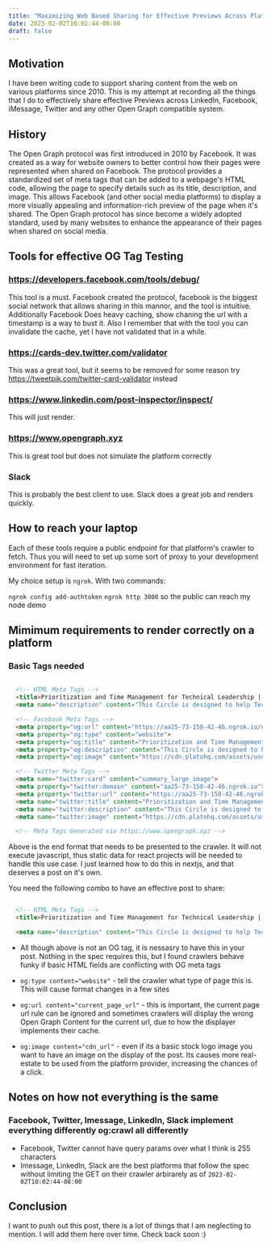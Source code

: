```yaml
---
title: "Maximizing Web Based Sharing for Effective Previews Across Platforms"
date: 2023-02-02T10:02:44-08:00
draft: false
---
```


## Motivation

I have been writing code to support sharing content from the web on various platforms since 2010. This is my attempt at recording all the things that I do to effectively share effective Previews across LinkedIn, Facebook, iMessage, Twitter and any other Open Graph compatible system.

## History

The Open Graph protocol was first introduced in 2010 by Facebook. It was created as a way for website owners to better control how their pages were represented when shared on Facebook. The protocol provides a standardized set of meta tags that can be added to a webpage's HTML code, allowing the page to specify details such as its title, description, and image. This allows Facebook (and other social media platforms) to display a more visually appealing and information-rich preview of the page when it's shared. The Open Graph protocol has since become a widely adopted standard, used by many websites to enhance the appearance of their pages when shared on social media.
## Tools for effective OG Tag Testing

### https://developers.facebook.com/tools/debug/

This tool is a must. Facebook created the protocol, facebook is the biggest social network that allows sharing in this mannor, and the tool is intuitive. Additionally Facebook Does heavy caching, show chaning the url with a timestamp is a way to bust it. Also I remember that with the tool you can invalidate the cache, yet I have not validated that in a while.

### https://cards-dev.twitter.com/validator

This was a great tool, but it seems to be removed for some reason try
https://tweetpik.com/twitter-card-validator instead

### https://www.linkedin.com/post-inspector/inspect/

This will just render.

### https://www.opengraph.xyz 

This is great tool but does not simulate the platform correctly

### Slack

This is probably the best client to use. Slack does a great job and renders quickly.

## How to reach your laptop

Each of these tools require a public endpoint for that platform's crawler to fetch. Thus you will need to set up some sort of proxy to your development environment for fast iteration.

My choice setup is `ngrok`. With two commands:

`ngrok config add-authtoken`
`ngrok http 3000` so the public can reach my node demo

## Mimimum requirements to render correctly on a platform
### Basic Tags needed

```html

  <!-- HTML Meta Tags -->
  <title>Prioritization and Time Management for Technical Leadership | Plato Academy</title>
  <meta name="description" content="This Circle is designed to help Technical Leaders of medium-sized companies better prioritize and manage their time. Over the course of four online sessions, participants will be guided through topics such as creating a clear set of goals, managing team workloads, and dealing with unexpected changes. Each session will provide actionable advice and strategies to help Technical Leaders scale their teams successfully.">

  <!-- Facebook Meta Tags -->
  <meta property="og:url" content="https://aa25-73-158-42-46.ngrok.io/circles/prioritization-and-time-management-for-technical-leadership-93vj58i3w5v">
  <meta property="og:type" content="website">
  <meta property="og:title" content="Prioritization and Time Management for Technical Leadership | Plato Academy">
  <meta property="og:description" content="This Circle is designed to help Technical Leaders of medium-sized companies better prioritize and manage their time. Over the course of four online sessions, participants will be guided through topics such as creating a clear set of goals, managing team workloads, and dealing with unexpected changes. Each session will provide actionable advice and strategies to help Technical Leaders scale their teams successfully.">
  <meta property="og:image" content="https://cdn.platohq.com/assets/users/avatars/183f0b10-6a55-4083-aeaf-570a48f26326.jpg">

  <!-- Twitter Meta Tags -->
  <meta name="twitter:card" content="summary_large_image">
  <meta property="twitter:domain" content="aa25-73-158-42-46.ngrok.io">
  <meta property="twitter:url" content="https://aa25-73-158-42-46.ngrok.io/circles/prioritization-and-time-management-for-technical-leadership-93vj58i3w5v">
  <meta name="twitter:title" content="Prioritization and Time Management for Technical Leadership | Plato Academy">
  <meta name="twitter:description" content="This Circle is designed to help Technical Leaders of medium-sized companies better prioritize and manage their time. Over the course of four online sessions, participants will be guided through topics such as creating a clear set of goals, managing team workloads, and dealing with unexpected changes. Each session will provide actionable advice and strategies to help Technical Leaders scale their teams successfully.">
  <meta name="twitter:image" content="https://cdn.platohq.com/assets/users/avatars/183f0b10-6a55-4083-aeaf-570a48f26326.jpg">

  <!-- Meta Tags Generated via https://www.opengraph.xyz -->

```

Above is the end format that needs to be presented to the crawler. It will not execute javascript, thus static data for react projects will be needed to handle this use case. I just learned how to do this in nextjs, and that deserves a post on it's own.


You need the following combo to have an effective post to share:


```html

  <!-- HTML Meta Tags -->
  <title>Prioritization and Time Management for Technical Leadership | Plato Academy</title>

  <meta name="description" content="This Circle is designed to help Technical Leaders of medium-sized companies better prioritize and manage their time. Over the course of four online sessions, participants will be guided through topics such as creating a clear set of goals, managing team workloads, and dealing with unexpected changes. Each session will provide actionable advice and strategies to help Technical Leaders scale their teams successfully.">
```

* All though above is not an OG tag, it is nessasry to have this in your post. Nothing in the spec requires this, but I found crawlers behave funky if basic HTML fields are conflicting with OG meta tags

* `og:type content="website"` - tell the crawler what type of page this is. This will cause format changes in a few sites
* `og:url content="current_page_url"` - this is important, the current page url rule can be ignored and sometimes crawlers will display the wrong Open Graph Content for the current url, due to how the displayer implements their cache.
* `og:image content="cdn_url"` - even if its a basic stock logo image you want to have an image on the display of the post. Its causes more real-estate to be used from the platform provider, increasing the chances of a click.

## Notes on how not everything is the same

### Facebook, Twitter, Imessage, LinkedIn, Slack implement everything differently og:crawl all differently

* Facebook, Twitter cannot have query params over what I think is 255 characters
* Imessage, LinkedIn, Slack are the best platforms that follow the spec without limiting the GET on their crawler arbirarely as of `2023-02-02T10:02:44-08:00`

## Conclusion

I want to push out this post, there is a lot of things that I am neglecting to mention. I will add them here over time. Check back soon :) 

